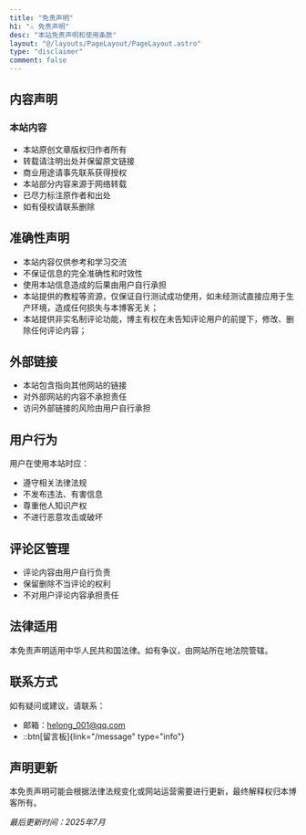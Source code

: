 ```yaml
---
title: "免责声明"
h1: "⚠️ 免责声明"
desc: "本站免责声明和使用条款"
layout: "@/layouts/PageLayout/PageLayout.astro"
type: "disclaimer"
comment: false
---
```


## 内容声明

### 本站内容

- 本站原创文章版权归作者所有
- 转载请注明出处并保留原文链接
- 商业用途请事先联系获得授权
- 本站部分内容来源于网络转载
- 已尽力标注原作者和出处
- 如有侵权请联系删除

## 准确性声明

- 本站内容仅供参考和学习交流
- 不保证信息的完全准确性和时效性
- 使用本站信息造成的后果由用户自行承担
- 本站提供的教程等资源，仅保证自行测试成功使用，如未经测试直接应用于生产环境，造成任何损失与本博客无关；
- 本站提供非实名制评论功能，博主有权在未告知评论用户的前提下，修改、删除任何评论内容；

## 外部链接

- 本站包含指向其他网站的链接
- 对外部网站的内容不承担责任
- 访问外部链接的风险由用户自行承担

## 用户行为

用户在使用本站时应：
- 遵守相关法律法规
- 不发布违法、有害信息
- 尊重他人知识产权
- 不进行恶意攻击或破坏

## 评论区管理

- 评论内容由用户自行负责
- 保留删除不当评论的权利
- 不对用户评论内容承担责任

## 法律适用

本免责声明适用中华人民共和国法律。如有争议，由网站所在地法院管辖。

## 联系方式

如有疑问或建议，请联系：
- 邮箱：helong_001@qq.com
- ::btn[留言板]{link="/message" type="info"}

## 声明更新

本免责声明可能会根据法律法规变化或网站运营需要进行更新，最终解释权归本博客所有。

*最后更新时间：2025年7月*